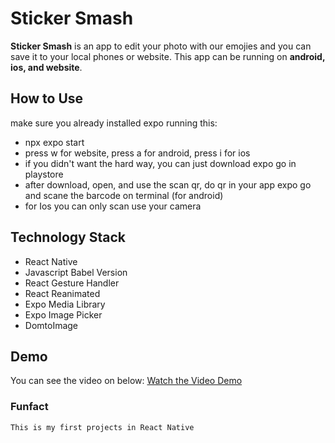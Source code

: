 # Sticker Smash
  **Sticker Smash** is an app to edit your photo with our emojies and you can save it to your local phones or website. This app can be running on **android, ios, and website**.

## How to Use
  make sure you already installed expo
  running this:
- npx expo start
- press w for website, press a for android, press i for ios
- if you didn't want the hard way, you can just download expo go in playstore
- after download, open, and use the scan qr, do qr in your app expo go and scane the barcode on terminal (for android)
- for Ios you can only scan use your camera

## Technology Stack
- React Native
- Javascript Babel Version
- React Gesture Handler
- React Reanimated
- Expo Media Library
- Expo Image Picker
- DomtoImage

## Demo
  You can see the video on below:
  [Watch the Video Demo](https://docs.expo.dev/static/videos/tutorial/final.mp4)


### Funfact
  	This is my first projects in React Native